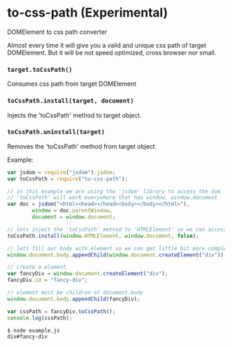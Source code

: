 to-css-path (Experimental)
===========

DOMElement to css path converter

Almost every time it will give you a valid and unique css path of target DOMElement. But it will be not speed optimized, cross browser nor small.

### `target.toCssPath()`
Consumes css path from target DOMElement
### `toCssPath.install(target, document)`
Injects the 'toCssPath' method to target object.
### `toCssPath.uninstall(target)`
Removes the 'toCssPath' method from target object.

Example:
```javascript
var jsdom = require("jsdom").jsdom;
var toCssPath = require("to-css-path");

// in this example we are using the 'jsdom' library to access the dom 
// 'toCssPath' will work everywhere that has window, window.document
var doc = jsdom("<html><head></head><body></body></html>"),
		window = doc.parentWindow,
		document = window.document;

// lets inject the 'toCssPath' method to 'HTMLElement' so we can access from every dom element
toCssPath.install(window.HTMLElement, window.document, false);

// lets fill our body with element so we can get little bit more complex css paths
window.document.body.appendChild(window.document.createElement("div"));

// create a element
var fancyDiv = window.document.createElement("div");
fancyDiv.id = "fancy-div";

// element must be children of document.body
window.document.body.appendChild(fancyDiv);

var cssPath = fancyDiv.toCssPath();
console.log(cssPath);
```
```
$ node example.js
div#fancy-div
```
